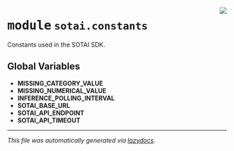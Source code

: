 <!-- markdownlint-disable -->

<a href="https://github.com/SOTAI-Labs/sotai/tree/main/sotai/constants.py#L0"><img align="right" style="float:right;" src="https://img.shields.io/badge/-source-cccccc?style=flat-square"></a>

# <kbd>module</kbd> `sotai.constants`
Constants used in the SOTAI SDK. 

**Global Variables**
---------------
- **MISSING_CATEGORY_VALUE**
- **MISSING_NUMERICAL_VALUE**
- **INFERENCE_POLLING_INTERVAL**
- **SOTAI_BASE_URL**
- **SOTAI_API_ENDPOINT**
- **SOTAI_API_TIMEOUT**




---

_This file was automatically generated via [lazydocs](https://github.com/ml-tooling/lazydocs)._
